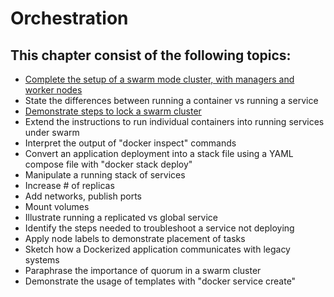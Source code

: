 # Orchestration

## This chapter consist of the following topics:
- [Complete the setup of a swarm mode cluster, with managers and worker nodes](./orchestration/setup-swarm.md) <br>
- State the differences between running a container vs running a service <br>
- [Demonstrate steps to lock a swarm cluster](./orchestration/lock-a-swarm-cluster.md) <br>
- Extend the instructions to run individual containers into running services under swarm <br>
- Interpret the output of "docker inspect" commands <br>
- Convert an application deployment into a stack file using a YAML compose file with "docker stack deploy" <br>
- Manipulate a running stack of services <br>
- Increase # of replicas <br>
- Add networks, publish ports <br>
- Mount volumes <br>
- Illustrate running a replicated vs global service <br>
- Identify the steps needed to troubleshoot a service not deploying <br>
- Apply node labels to demonstrate placement of tasks <br>
- Sketch how a Dockerized application communicates with legacy systems <br>
- Paraphrase the importance of quorum in a swarm cluster <br>
- Demonstrate the usage of templates with "docker service create"
